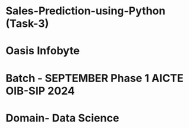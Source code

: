 # Sales-Prediction-using-Python (Task-3)
# Oasis Infobyte
# Batch - SEPTEMBER Phase 1 AICTE OIB-SIP 2024
# Domain- Data Science
